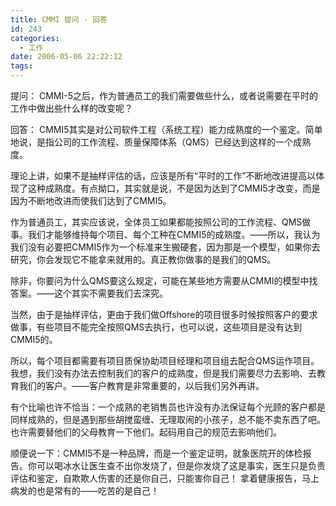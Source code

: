 ```yaml
---
title: CMMI 提问 · 回答
id: 243
categories:
  - 工作
date: 2006-05-06 22:22:12
tags:
---
```


提问：
CMMI-5之后，作为普通员工的我们需要做些什么，或者说需要在平时的工作中做出些什么样的改变呢？

回答：
CMMI5其实是对公司软件工程（系统工程）能力成熟度的一个鉴定。简单地说，是指公司的工作流程、质量保障体系（QMS）已经达到这样的一个成熟度。

理论上讲，如果不是抽样评估的话，应该是所有“平时的工作”不断地改进提高以体现了这种成熟度。有点拗口，其实就是说，不是因为达到了CMMI5才改变，而是因为不断地改进而使我们达到了CMMI5。

作为普通员工，其实应该说，全体员工如果都能按照公司的工作流程、QMS做事。我们才能够维持每个项目、每个工种在CMMI5的成熟度。——所以，我认为我们没有必要把CMMI5作为一个标准来生搬硬套，因为那是一个模型，如果你去研究，你会发现它不能拿来就用的。真正教你做事的是我们的QMS。

除非，你要问为什么QMS要这么规定，可能在某些地方需要从CMMI的模型中找答案。——这个其实不需要我们去深究。

当然，由于是抽样评估，更由于我们做Offshore的项目很多时候按照客户的要求做事，有些项目不能完全按照QMS去执行，也可以说，这些项目是没有达到CMMI5的。

所以，每个项目都需要有项目质保协助项目经理和项目组去配合QMS运作项目。 我想，我们没有办法去控制我们的客户的成熟度，但是我们需要尽力去影响、去教育我们的客户。——客户教育是非常重要的，以后我们另外再讲。

有个比喻也许不恰当：一个成熟的老销售员也许没有办法保证每个光顾的客户都是同样成熟的，但是遇到那些胡搅蛮缠、无理取闹的小孩子，总不能不卖东西了吧。也许需要替他们的父母教育一下他们。起码用自己的规范去影响他们。

顺便说一下：CMMI5不是一种品牌，而是一个鉴定证明，就象医院开的体检报告。你可以喝冰水让医生查不出你发烧了，但是你发烧了这是事实，医生只是负责评估和鉴定，自欺欺人伤害的还是你自己，只能害你自己！
拿着健康报告，马上病发的也是常有的——吃苦的是自己！